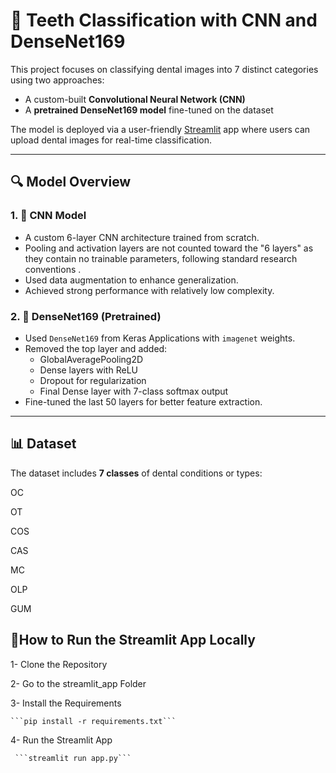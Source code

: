 # 🦷 Teeth Classification with CNN and DenseNet169

This project focuses on classifying dental images into 7 distinct categories using two approaches:

- A custom-built **Convolutional Neural Network (CNN)**
- A **pretrained DenseNet169 model** fine-tuned on the dataset

The model is deployed via a user-friendly [Streamlit](https://streamlit.io) app where users can upload dental images for real-time classification.

---
## 🔍 Model Overview

### 1. 🧠 CNN Model
- A custom 6-layer CNN architecture trained from scratch.
- Pooling and activation layers are not counted toward the "6 layers" as they contain no trainable parameters, following standard research conventions .
- Used data augmentation to enhance generalization.
- Achieved strong performance with relatively low complexity.

### 2. 🧠 DenseNet169 (Pretrained)
- Used `DenseNet169` from Keras Applications with `imagenet` weights.
- Removed the top layer and added:
  - GlobalAveragePooling2D
  - Dense layers with ReLU
  - Dropout for regularization
  - Final Dense layer with 7-class softmax output
- Fine-tuned the last 50 layers for better feature extraction.

---

## 📊 Dataset

The dataset includes **7 classes** of dental conditions or types:

OC

OT

COS

CAS

MC

OLP

GUM

## 🚀How to Run the Streamlit App Locally
1- Clone the Repository

2- Go to the streamlit_app Folder

3- Install the Requirements
  
    ```pip install -r requirements.txt```
    
4- Run the Streamlit App

     ```streamlit run app.py```
